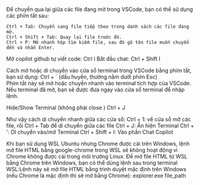 Để chuyển qua lại giữa các file đang mở trong VSCode, bạn có thể sử dụng các phím tắt sau:

    Ctrl + Tab: Chuyển sang file tiếp theo trong danh sách các file đang mở.
    Ctrl + Shift + Tab: Quay lại file trước đó.
    Ctrl + P: Mở nhanh hộp tìm kiếm file, sau đó gõ tên file muốn chuyển đến và nhấn Enter.


Mở copilot github tự viết code:
    Ctrl I
Bắt đầu chat:
    Ctrl + Shift I

Cách mở hoặc di chuyển vào cửa sổ terminal trong VSCode bằng phím tắt, bạn sử dụng:
    Ctrl + ` (dấu huyền, thường nằm dưới phím Esc)  
Phím tắt này sẽ mở hoặc chuyển nhanh vào terminal tích hợp của VSCode. Nếu terminal đã mở, bạn sẽ được đưa ngay vào cửa sổ terminal để nhập lệnh.

Hide/Show Terminal (không phải close )
    Ctrl + J 

Như vậy cách di chuyển nhanh giữa các cửa sổ:
    Ctrl + 1: về cửa sổ mở các file, rồi Ctrl + Tab để di chuyển giữa các file
    Ctrl + J: Ẩn hiện Terminal
    Ctrl + ': DI chuyển vào/mở Terminal
    Ctrl + Shift + I: Vào phần Chat Copilot     

Khi bạn sử dụng WSL Ubuntu nhưng Chrome được cài trên Windows, lệnh mở file HTML bằng google-chrome trong WSL sẽ không hoạt động vì Chrome không được cài trong môi trường Linux. Để mở file HTML từ WSL bằng Chrome trên Windows, bạn có thể dùng lệnh sau trong terminal WSL:Lệnh này sẽ mở file HTML bằng trình duyệt mặc định trên Windows (nếu Chrome là mặc định thì sẽ mở bằng Chrome):
    explorer.exe file_path
